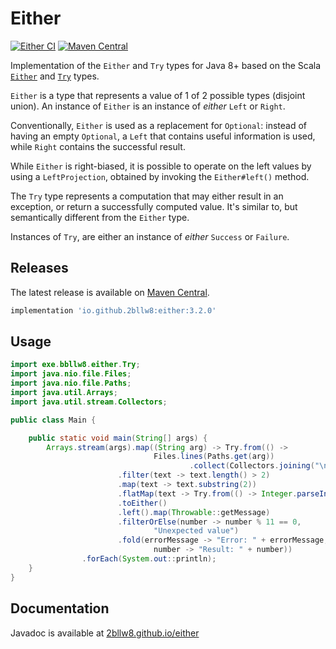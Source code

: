 # Either

[![Either CI](https://github.com/2bllw8/either/actions/workflows/main.yml/badge.svg)](https://github.com/2bllw8/either/actions/workflows/main.yml)
[![Maven Central](https://img.shields.io/maven-central/v/io.github.2bllw8/either)](https://search.maven.org/artifact/io.github.2bllw8/either)

Implementation of the `Either` and `Try` types for Java 8+ based on the
Scala [`Either`](https://scala-lang.org/api/3.x/scala/util/Either.html)
and [`Try`](https://scala-lang.org/api/3.x/scala/util/Try.html) types.

`Either` is a type that represents a value of 1 of 2 possible types (disjoint union). An instance
of `Either` is an instance of _either_ `Left` or `Right`.

Conventionally, `Either` is used as a replacement for `Optional`: instead of having an empty
`Optional`, a `Left` that contains useful information is used, while `Right` contains the successful
result.

While `Either` is right-biased, it is possible to operate on the left values by using a
`LeftProjection`, obtained by invoking the `Either#left()` method.

The `Try` type represents a computation that may either result in an exception, or return a
successfully computed value. It's similar to, but semantically different from the `Either` type.

Instances of `Try`, are either an instance of _either_ `Success` or `Failure`.

## Releases

The latest release is available
on [Maven Central](https://search.maven.org/artifact/io.github.2bllw8/either/3.2.0/jar).

```groovy
implementation 'io.github.2bllw8:either:3.2.0'
```

## Usage

```java
import exe.bbllw8.either.Try;
import java.nio.file.Files;
import java.nio.file.Paths;
import java.util.Arrays;
import java.util.stream.Collectors;

public class Main {

    public static void main(String[] args) {
        Arrays.stream(args).map((String arg) -> Try.from(() ->
                                Files.lines(Paths.get(arg))
                                        .collect(Collectors.joining("\n")))
                        .filter(text -> text.length() > 2)
                        .map(text -> text.substring(2))
                        .flatMap(text -> Try.from(() -> Integer.parseInt(text)))
                        .toEither()
                        .left().map(Throwable::getMessage)
                        .filterOrElse(number -> number % 11 == 0,
                                "Unexpected value")
                        .fold(errorMessage -> "Error: " + errorMessage,
                                number -> "Result: " + number))
                .forEach(System.out::println);
    }
}
```

## Documentation

Javadoc is available at [2bllw8.github.io/either](https://2bllw8.github.io/either)
